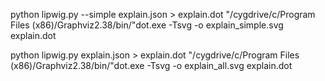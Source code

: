 
python lipwig.py --simple explain.json > explain.dot
"/cygdrive/c/Program Files (x86)/Graphviz2.38/bin/"dot.exe -Tsvg -o explain_simple.svg  explain.dot

python lipwig.py explain.json > explain.dot
"/cygdrive/c/Program Files (x86)/Graphviz2.38/bin/"dot.exe -Tsvg -o explain_all.svg  explain.dot


